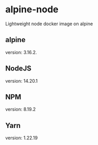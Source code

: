 # alpine-node
Lightweight node docker image on alpine

## alpine
version: 3.16.2.

## NodeJS
version: 14.20.1

## NPM
version: 8.19.2

## Yarn
version: 1.22.19
